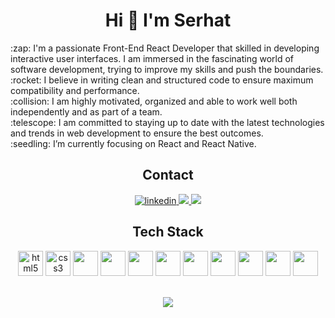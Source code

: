 <h1 align="center">Hi 👋 I'm Serhat</h1>

<p>:zap: I'm a passionate Front-End React Developer that skilled in developing interactive user interfaces. I am immersed in the fascinating world of software development, trying to improve my skills and push the boundaries. <br>
:rocket: I believe in writing clean and structured code to ensure maximum compatibility and performance. <br>
:collision: I am highly motivated, organized and able to work well both independently and as part of a team. <br>
:telescope: I am committed to staying up to date with the latest technologies and trends in web development to ensure the best outcomes. <br>
:seedling: I’m currently focusing on React and React Native. </p>

<h2 align="center">Contact</h2>

<p align="center">
  <a href="https://www.linkedin.com/in/serhat-akhan/" target="blank">
    <img src=https://img.shields.io/badge/LinkedIn-0077B5?style=for-the-badge&logo=linkedin&logoColor=white alt=linkedin />
  </a>
  <a href="https://www.linkedin.com/in/serhat-akhan/" target="blank">
    <img src=	https://img.shields.io/badge/Microsoft_Outlook-0078D4?style=for-the-badge&logo=microsoft-outlook&logoColor=white />
  </a>
  <a href="https://www.linkedin.com/in/serhat-akhan/" target="blank">
    <img src=	https://img.shields.io/badge/Twitter-1DA1F2?style=for-the-badge&logo=twitter&logoColor=white />
  </a> 
</p>

<h2 align="center">Tech Stack</h2>

<p align="center">
<img src="https://cdn.jsdelivr.net/gh/devicons/devicon/icons/html5/html5-original.svg" alt="html5" width="40" height="40"/>
<img src="https://cdn.jsdelivr.net/gh/devicons/devicon/icons/css3/css3-original.svg" alt="css3" width="40" height="40"/> 
<img src="https://cdn.jsdelivr.net/gh/devicons/devicon/icons/javascript/javascript-original.svg" width="40" height="40" />
<img src="https://cdn.jsdelivr.net/gh/devicons/devicon/icons/typescript/typescript-original.svg" width="40" height="40"/>
<img src="https://cdn.jsdelivr.net/gh/devicons/devicon/icons/react/react-original-wordmark.svg" width="40" height="40"/>
<img src="https://cdn.jsdelivr.net/gh/devicons/devicon/icons/react/react-original.svg" width="40" height="40"/>
<img src="https://cdn.jsdelivr.net/gh/devicons/devicon/icons/redux/redux-original.svg" width="40" height="40"/>
<img src="https://cdn.jsdelivr.net/gh/devicons/devicon/icons/bootstrap/bootstrap-original.svg" width="40" height="40"/>
<img src="https://cdn.jsdelivr.net/gh/devicons/devicon/icons/sass/sass-original.svg" width="40" height="40"/>
<img src="https://cdn.jsdelivr.net/gh/devicons/devicon/icons/tailwindcss/tailwindcss-plain.svg" width="40" height="40"/>
<img src="https://cdn.jsdelivr.net/gh/devicons/devicon/icons/git/git-original.svg" width="40" height="40"/>
</p> <br>

<div align="center">
  <img src="https://profile-counter.glitch.me/serhatakhan/count.svg?"  />
</div>
